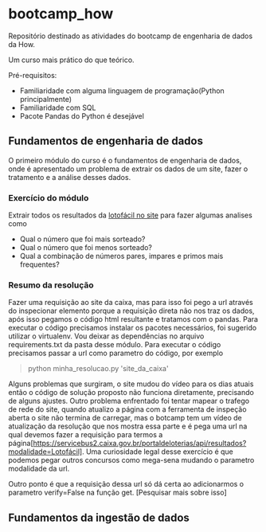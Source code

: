# bootcamp_how
Repositório destinado as atividades do bootcamp de engenharia de dados da How.

Um curso mais prático do que teórico.

Pré-requisitos:
- Familiaridade com alguma linguagem de programação(Python principalmente)
- Familiaridade com SQL
- Pacote Pandas do Python é desejável

## Fundamentos de engenharia de dados

O primeiro módulo do curso é o fundamentos de engenharia de dados, onde é apresentado um problema de extrair os dados de um site, fazer o tratamento e a análise desses dados.

### **Exercício do módulo**
Extrair todos os resultados da [lotofácil no site](https://loterias.caixa.gov.br/Paginas/Download-Resultados.aspx) para fazer algumas analises como
- Qual o número que foi mais sorteado?
- Qual o número que foi menos sorteado?
- Qual a combinação de números pares, impares e primos mais frequentes?

### **Resumo da resolução**
 Fazer uma requisição ao site da caixa, mas para isso foi pego a url através do inspecionar elemento porque a requisição direta não nos traz os dados, após isso pegamos o código html resultante e tratamos com o pandas.
 Para executar o código precisamos instalar os pacotes necessários, foi sugerido utilizar o virtualenv. Vou deixar as dependências no arquivo requirements.txt da pasta desse módulo. Para executar o código precisamos passar a url como parametro do código, por exemplo 

 >python minha_resolucao.py 'site_da_caixa'

Alguns problemas que surgiram, o site mudou do vídeo para os dias atuais então o código de solução proposto não funciona diretamente, precisando de alguns ajustes.
Outro problema enfrentado foi tentar mapear o trafego de rede do site, quando atualizo a página com a ferramenta de inspeção aberta o site não termina de carregar, mas o botcamp tem um vídeo de atualização da resolução que nos mostra essa parte e é pega uma url na qual devemos fazer a requisição para termos a página[https://servicebus2.caixa.gov.br/portaldeloterias/api/resultados?modalidade=Lotofácil]. Uma curiosidade legal desse exercício é que podemos pegar outros concursos como mega-sena mudando o parametro modalidade da url.

Outro ponto é que a requisição dessa url só dá certa ao adicionarmos o parametro verify=False na função get. [Pesquisar mais sobre isso]

## Fundamentos da ingestão de dados